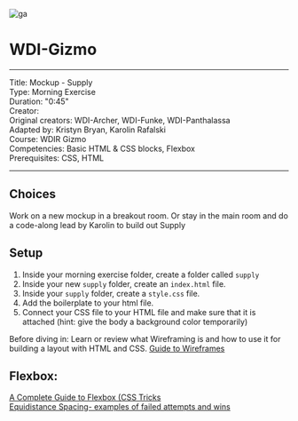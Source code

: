 ![ga](http://mobbook.generalassemb.ly/ga_cog.png)

# WDI-Gizmo

---

Title: Mockup - Supply<br>
Type: Morning Exercise <br>
Duration: "0:45"<br>
Creator:<br>
    Original creators: WDI-Archer, WDI-Funke, WDI-Panthalassa<br>
    Adapted by: Kristyn Bryan, Karolin Rafalski<br>
    Course: WDIR Gizmo<br>
Competencies: Basic HTML & CSS blocks, Flexbox<br>
Prerequisites: CSS, HTML <br>

---


## Choices
Work on a new mockup in a breakout room. Or stay in the main room and do a code-along lead by Karolin to build out Supply 

## Setup



1. Inside your morning exercise folder, create a folder called `supply`<br>
2. Inside your new `supply` folder, create an `index.html` file.<br>
2. Inside your `supply` folder, create a `style.css` file.<br>
3. Add the boilerplate to your html file.<br>
4. Connect your CSS file to your HTML file and make sure that it is attached (hint: give the body a background color temporarily)<br>

Before diving in: Learn or review what Wireframing is and how to use it for building a layout with HTML and CSS. [Guide to Wireframes](https://webdesign.tutsplus.com/articles/a-beginners-guide-to-wireframing--webdesign-7399)


## Flexbox:
[A Complete Guide to Flexbox (CSS Tricks](https://css-tricks.com/snippets/css/a-guide-to-flexbox/) <br>
[Equidistance Spacing- examples of failed attempts and wins](https://css-tricks.com/equidistant-objects-with-css/)
